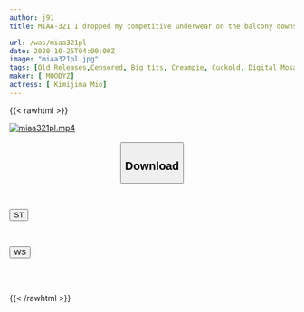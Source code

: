 ```yaml
---
author: j91
title: MIAA-321 I dropped my competitive underwear on the balcony downstairs. A big-breasted wife, Mio Kimijima, was made to cum all day by a rich old man who misunderstood me.

url: /was/miaa321pl
date: 2020-10-25T04:00:00Z
image: "miaa321pl.jpg"
tags: [Old Releases,Censored, Big tits, Creampie, Cuckold, Digital Mosaic, Married Woman, Slender, Solowork]
maker: [ MOODYZ]
actress: [ Kimijima Mio]
---
```



{{< rawhtml >}}

<div class="video" data-videoid="bzd9xdQeZxcPy98">
    <a href="javascript:;">
        <img src="/was/miaa321pl/miaa321pl.jpg" width="WIDTH" height="HEIGHT" alt="miaa321pl.mp4" loading="lazy">
    </a>
</div>

<script type="text/javascript" src="https://j91.asia/asset/on-demand-st.js"></script>

<br>
  <link rel="stylesheet" href="https://j91.asia/asset/bs5.css">
  
  <center>
  <button class="btn btn-primary" type="button" data-bs-toggle="collapse" data-bs-target=".multi-collapse" aria-expanded="false" aria-controls="multiCollapseExample1 multiCollapseExample2"><h2>Download</h2></button></center>
</p>
<div class="row">
  <div class="col">
    <div class="collapse multi-collapse" id="multiCollapseExample1">
      <div class="card card-body">
	      	      <br>
<div class="buttons">  
<p><a href="https://streamtape.to/v/bzd9xdQeZxcPy98" target="_blank"><button class="btn-hover color-3"><i class="fa fa-download"></i> ST</button></a></p></div>
    </div>
  </div>
</div>
  <div class="col">
    <div class="collapse multi-collapse" id="multiCollapseExample2">
      <div class="card card-body">
	      <br>
<div class="buttons">
<p><a href="https://wolfstream.tv/v7cbomyq66g3" target="_blank"><button class="btn-hover color-8"><i class="fa fa-download"></i> WS</button></a></p></div>
<br><br>
      </div>
    </div>
  </div>
</div>

{{< /rawhtml >}}